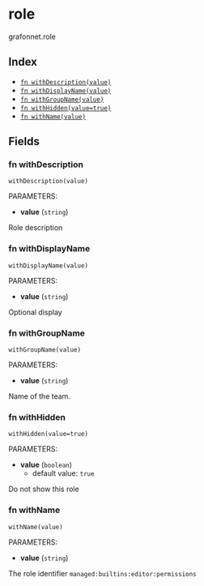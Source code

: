 # role

grafonnet.role

## Index

* [`fn withDescription(value)`](#fn-withdescription)
* [`fn withDisplayName(value)`](#fn-withdisplayname)
* [`fn withGroupName(value)`](#fn-withgroupname)
* [`fn withHidden(value=true)`](#fn-withhidden)
* [`fn withName(value)`](#fn-withname)

## Fields

### fn withDescription

```jsonnet
withDescription(value)
```

PARAMETERS:

* **value** (`string`)

Role description
### fn withDisplayName

```jsonnet
withDisplayName(value)
```

PARAMETERS:

* **value** (`string`)

Optional display
### fn withGroupName

```jsonnet
withGroupName(value)
```

PARAMETERS:

* **value** (`string`)

Name of the team.
### fn withHidden

```jsonnet
withHidden(value=true)
```

PARAMETERS:

* **value** (`boolean`)
   - default value: `true`

Do not show this role
### fn withName

```jsonnet
withName(value)
```

PARAMETERS:

* **value** (`string`)

The role identifier `managed:builtins:editor:permissions`